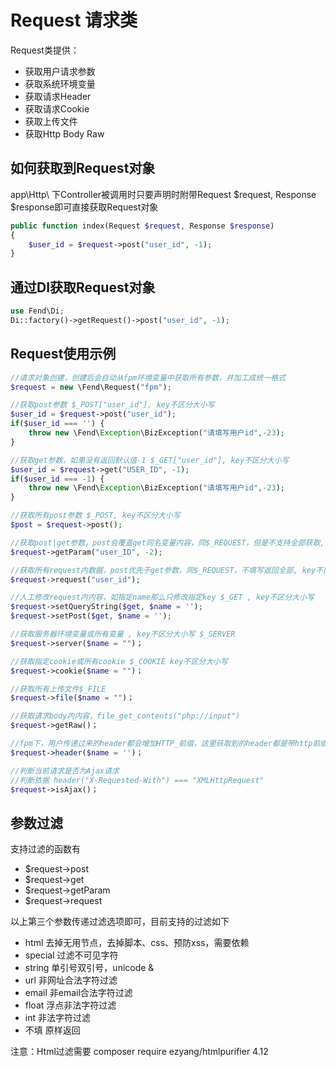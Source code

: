 # Request 请求类

Request类提供：
 * 获取用户请求参数
 * 获取系统环境变量
 * 获取请求Header
 * 获取请求Cookie
 * 获取上传文件
 * 获取Http Body Raw

## 如何获取到Request对象
app\Http\ 下Controller被调用时只要声明时附带Request $request, Response $response即可直接获取Request对象
```php
public function index(Request $request, Response $response)
{
    $user_id = $request->post("user_id", -1);
}
```

## 通过DI获取Request对象
```php
use Fend\Di;
Di::factory()->getRequest()->post("user_id", -1);
```

## Request使用示例
```php
//请求对象创建，创建后会自动从fpm环境变量中获取所有参数，并加工成统一格式
$request = new \Fend\Request("fpm");

//获取post参数 $_POST["user_id"], key不区分大小写
$user_id = $request->post("user_id");
if($user_id === '') {
    throw new \Fend\Exception\BizException("请填写用户id",-23);
}

//获取get参数，如果没有返回默认值-1 $_GET["user_id"], key不区分大小写
$user_id = $request->get("USER_ID", -1);
if($user_id === -1) {
    throw new \Fend\Exception\BizException("请填写用户id",-23);
}

//获取所有post参数 $_POST, key不区分大小写
$post = $request->post();

//获取post|get参数，post会覆盖get同名变量内容，同$_REQUEST，但是不支持全部获取, key不区分大小写
$request->getParam("user_ID", -2);

//获取所有request内数据，post优先于get参数，同$_REQUEST，不填写返回全部, key不区分大小写
$request->request("user_id");

//人工修改request内内容，如指定name那么只修改指定key $_GET , key不区分大小写
$request->setQueryString($get, $name = '');
$request->setPost($get, $name = '');

//获取服务器环境变量或所有变量 , key不区分大小写 $_SERVER
$request->server($name = "")；

//获取指定cookie或所有cookie $_COOKIE key不区分大小写
$request->cookie($name = "")；

//获取所有上传文件$_FILE
$request->file($name = "")；

//获取请求body内内容，file_get_contents("php://input")
$request->getRaw()；

//fpm下，用户传递过来的header都会增加HTTP_前缀，这里获取到的header都是带http前缀的, name变量不区分大小写
$request->header($name = '')；

//判断当前请求是否为Ajax请求
//判断依据 header("X-Requested-With") === "XMLHttpRequest"
$request->isAjax()；

```

## 参数过滤
支持过滤的函数有
 * $request->post
 * $request->get
 * $request->getParam
 * $request->request
 
以上第三个参数传递过滤选项即可，目前支持的过滤如下
 * html 去掉无用节点，去掉脚本、css、预防xss，需要依赖
 * special 过滤不可见字符
 * string 单引号双引号，unicode &
 * url 非网址合法字符过滤
 * email 非email合法字符过滤
 * float 浮点非法字符过滤
 * int 非法字符过滤
 * 不填 原样返回
 
 注意：Html过滤需要 composer require ezyang/htmlpurifier 4.12